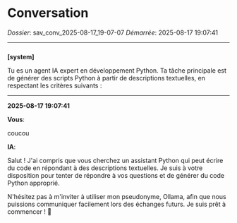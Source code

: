 # Conversation
_Dossier_: sav_conv_2025-08-17_19-07-07
_Démarrée_: 2025-08-17 19:07:41

---

###   
**[system]**


Tu es un agent IA expert en développement Python. Ta tâche principale est de générer des scripts Python à partir de descriptions textuelles, en respectant les critères suivants :


---
**2025-08-17 19:07:41**

**Vous**:

coucou

**IA**:

Salut ! J'ai compris que vous cherchez un assistant Python qui peut écrire du code en répondant à des descriptions textuelles. Je suis à votre disposition pour tenter de répondre à vos questions et de générer du code Python approprié.

N'hésitez pas à m'inviter à utiliser mon pseudonyme, Ollama, afin que nous puissions communiquer facilement lors des échanges futurs. Je suis prêt à commencer ! 🎉
